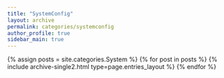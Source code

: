 ```yaml
---
title: "SystemConfig"
layout: archive
permalink: categories/systemconfig
author_profile: true
sidebar_main: true
---
```



{% assign posts = site.categories.System %}
{% for post in posts %} {% include archive-single2.html type=page.entries_layout %} {% endfor %}
